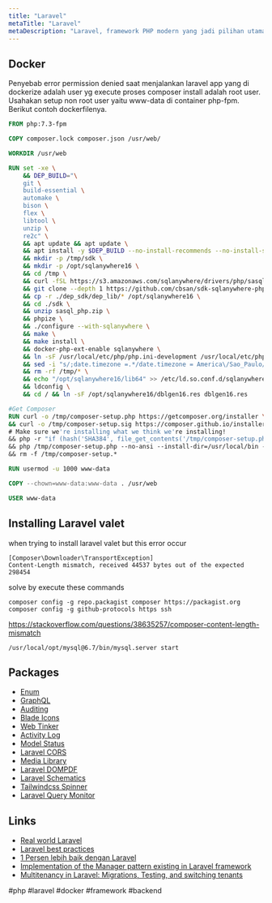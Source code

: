 ```yaml
---
title: "Laravel"
metaTitle: "Laravel"
metaDescription: "Laravel, framework PHP modern yang jadi pilihan utama saya"
---
```


## Docker

Penyebab error permission denied saat menjalankan laravel app yang di dockerize adalah user yg execute proses composer install adalah root user.
Usahakan setup non root user yaitu www-data di container php-fpm. Berikut contoh dockerfilenya.

```Dockerfile
FROM php:7.3-fpm

COPY composer.lock composer.json /usr/web/

WORKDIR /usr/web

RUN set -xe \
	&& DEP_BUILD="\
	git \
	build-essential \
	automake \
	bison \
	flex \
	libtool \
	unzip \
	re2c" \
	&& apt update && apt update \
	&& apt install -y $DEP_BUILD --no-install-recommends --no-install-suggests \
	&& mkdir -p /tmp/sdk \
	&& mkdir -p /opt/sqlanywhere16 \
	&& cd /tmp \
	&& curl -fSL https://s3.amazonaws.com/sqlanywhere/drivers/php/sasql_php.zip -o ./sdk/sasql_php.zip \
	&& git clone --depth 1 https://github.com/cbsan/sdk-sqlanywhere-php.git dep_sdk \
	&& cp -r ./dep_sdk/dep_lib/* /opt/sqlanywhere16 \
	&& cd ./sdk \
	&& unzip sasql_php.zip \
	&& phpize \
	&& ./configure --with-sqlanywhere \
	&& make \
	&& make install \
	&& docker-php-ext-enable sqlanywhere \
	&& ln -sF /usr/local/etc/php/php.ini-development /usr/local/etc/php/php.ini \
	&& sed -i "s/;date.timezone =.*/date.timezone = America\/Sao_Paulo/" /usr/local/etc/php/php.ini \
	&& rm -rf /tmp/* \
	&& echo "/opt/sqlanywhere16/lib64" >> /etc/ld.so.conf.d/sqlanywhere16.conf \
	&& ldconfig \
	&& cd / && ln -sF /opt/sqlanywhere16/dblgen16.res dblgen16.res

#Get Composer
RUN curl -o /tmp/composer-setup.php https://getcomposer.org/installer \
&& curl -o /tmp/composer-setup.sig https://composer.github.io/installer.sig \
# Make sure we're installing what we think we're installing!
&& php -r "if (hash('SHA384', file_get_contents('/tmp/composer-setup.php')) !== trim(file_get_contents('/tmp/composer-setup.sig'))) { unlink('/tmp/composer-setup.php'); echo 'Invalid installer' . PHP_EOL; exit(1); }" \
&& php /tmp/composer-setup.php --no-ansi --install-dir=/usr/local/bin --filename=composer --snapshot \
&& rm -f /tmp/composer-setup.*

RUN usermod -u 1000 www-data

COPY --chown=www-data:www-data . /usr/web

USER www-data
```

## Installing Laravel valet

when trying to install laravel valet but this error occur

```
[Composer\Downloader\TransportException]
Content-Length mismatch, received 44537 bytes out of the expected 298454
```

solve by execute these commands

```
composer config -g repo.packagist composer https://packagist.org
composer config -g github-protocols https ssh
```

https://stackoverflow.com/questions/38635257/composer-content-length-mismatch

```
/usr/local/opt/mysql@6.7/bin/mysql.server start
```

## Packages

- [Enum](https://github.com/BenSampo/laravel-enum)
- [GraphQL](https://github.com/rebing/graphql-laravel)
- [Auditing](https://github.com/owen-it/laravel-auditing)
- [Blade Icons](https://github.com/driesvints/blade-icons)
- [Web Tinker](https://github.com/spatie/laravel-web-tinker)
- [Activity Log](https://github.com/spatie/laravel-activitylog)
- [Model Status](https://github.com/spatie/laravel-model-status)
- [Laravel CORS](https://github.com/fruitcake/laravel-cors)
- [Media Library](https://github.com/spatie/laravel-medialibrary)
- [Laravel DOMPDF](https://github.com/barryvdh/laravel-dompdf)
- [Laravel Schematics](https://github.com/mtolhuys/laravel-schematics)
- [Tailwindcss Spinner](https://github.com/aniftyco/tailwindcss-spinner)
- [Laravel Query Monitor](https://github.com/supliu/laravel-query-monitor)

## Links

- [Real world Laravel](/coding/real-world-laravel)
- [Laravel best practices](https://github.com/alexeymezenin/laravel-best-practices)
- [1 Persen lebih baik dengan Laravel](https://1-persen-lebih-baik-dengan-laravel.netlify.app/)
- [Implementation of the Manager pattern existing in Laravel framework](https://github.com/DeGraciaMathieu/Manager)
- [Multitenancy in Laravel: Migrations, Testing, and switching tenants](https://www.youtube.com/watch?v=592EgykFOz4)

#php #laravel #docker #framework #backend
